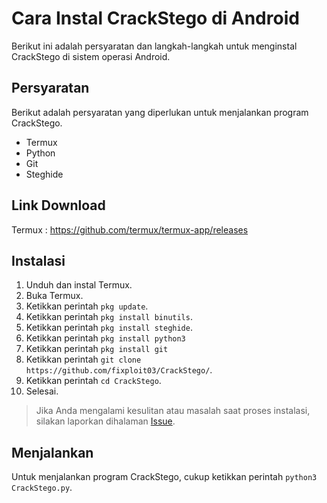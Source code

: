 # Cara Instal CrackStego di Android 

Berikut ini adalah persyaratan dan langkah-langkah untuk menginstal CrackStego di sistem operasi Android.

## Persyaratan 

Berikut adalah persyaratan yang diperlukan untuk menjalankan program CrackStego.

- Termux 
- Python
- Git
- Steghide

## Link Download

Termux : https://github.com/termux/termux-app/releases

## Instalasi  

1. Unduh dan instal Termux.
2. Buka Termux. 
4. Ketikkan perintah `pkg update`.
5. Ketikkan perintah `pkg install binutils`.
6. Ketikkan perintah `pkg install steghide`.
7. Ketikkan perintah `pkg install python3`
8. Ketikkan perintah `pkg install git`
9. Ketikkan perintah `git clone https://github.com/fixploit03/CrackStego/`.
10. Ketikkan perintah `cd CrackStego`.
11. Selesai.

> Jika Anda mengalami kesulitan atau masalah saat proses instalasi, silakan laporkan dihalaman [Issue](https://github.com/fixploit03/CrackStego/issues).

## Menjalankan

Untuk menjalankan program CrackStego, cukup ketikkan perintah `python3 CrackStego.py`.
